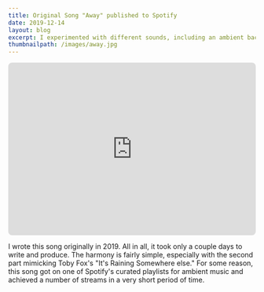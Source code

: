 ```yaml
---
title: Original Song "Away" published to Spotify
date: 2019-12-14
layout: blog
excerpt: I experimented with different sounds, including an ambient backdrop of a party to create a song that has a relaxed vibe to it.
thumbnailpath: /images/away.jpg
---
```


<iframe style="border-radius:.5rem;" src="https://open.spotify.com/embed/track/505VBSoNd7PYljsee1cGtd?utm_source=generator" width="100%" height="352" frameBorder="0" allowfullscreen="" title="Away song on Spotify" allow="autoplay; clipboard-write; encrypted-media; fullscreen; picture-in-picture" loading="lazy"></iframe>

I wrote this song originally in 2019. All in all, it took only a couple days to write and produce. The harmony is fairly simple, especially with the second part mimicking Toby Fox's "It's Raining Somewhere else." For some reason, this song got on one of Spotify's curated playlists for ambient music and achieved a number of streams in a very short period of time.